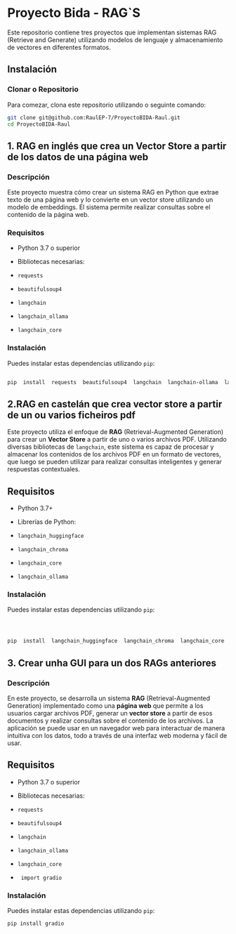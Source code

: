 # Proyecto Bida - RAG`S

Este repositorio contiene tres proyectos que implementan sistemas RAG (Retrieve and Generate) utilizando modelos de lenguaje y almacenamiento de vectores en diferentes formatos.
## Instalación

### Clonar o Repositorio

Para comezar, clona este repositorio utilizando o seguinte comando:
```bash
git clone git@github.com:RaulEP-7/ProyectoBIDA-Raul.git
cd ProyectoBIDA-Raul
```

## 1. RAG en inglés que crea un Vector Store a partir de los datos de una página web


### Descripción
Este proyecto muestra cómo crear un sistema RAG en Python que extrae texto de una página web y lo convierte en un vector store utilizando un modelo de embeddings. El sistema permite realizar consultas sobre el contenido de la página web.

  

### Requisitos

  

- Python 3.7 o superior

- Bibliotecas necesarias:

-  `requests`

-  `beautifulsoup4`

-  `langchain`

-  `langchain_ollama`

-  `langchain_core`

  

### Instalación

Puedes instalar estas dependencias utilizando `pip`:

```bash

pip  install  requests  beautifulsoup4  langchain  langchain-ollama  langchain-core`

```

## 2.RAG en castelán que crea vector store a partir de un ou varios ficheiros pdf

  

Este proyecto utiliza el enfoque de **RAG** (Retrieval-Augmented Generation) para crear un **Vector Store** a partir de uno o varios archivos PDF. Utilizando diversas bibliotecas de `langchain`, este sistema es capaz de procesar y almacenar los contenidos de los archivos PDF en un formato de vectores, que luego se pueden utilizar para realizar consultas inteligentes y generar respuestas contextuales.

  

## Requisitos

  

- Python 3.7+

- Librerías de Python:

-  `langchain_huggingface`

-  `langchain_chroma`

-  `langchain_core`

-  `langchain_ollama`

  

### Instalación

Puedes instalar estas dependencias utilizando `pip`:

  

```bash



pip  install  langchain_huggingface  langchain_chroma  langchain_core  langchain_ollama`

```
## 3. Crear unha GUI para un dos RAGs anteriores

### Descripción
En este proyecto, se desarrolla un sistema **RAG** (Retrieval-Augmented Generation) implementado como una **página web** que permite a los usuarios cargar archivos PDF, generar un **vector store** a partir de esos documentos y realizar consultas sobre el contenido de los archivos. La aplicación se puede usar en un navegador web para interactuar de manera intuitiva con los datos, todo a través de una interfaz web moderna y fácil de usar.

## Requisitos
- Python 3.7 o superior

- Bibliotecas necesarias:

-  `requests`

-  `beautifulsoup4`

-  `langchain`

-  `langchain_ollama`

-  `langchain_core`

- ` import gradio`

### Instalación
Puedes instalar estas dependencias utilizando `pip`:
```bash
pip install gradio
```